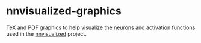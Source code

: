 # nnvisualized-graphics
TeX and PDF graphics to help visualize the neurons and activation functions used in the [nnvisualized](https://jmaen.github.io/nnvisualized) project.
